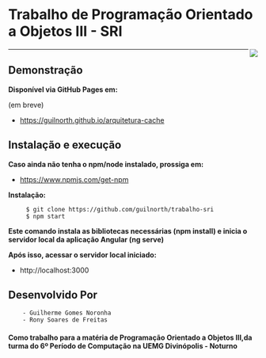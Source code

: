 # Trabalho de Programação Orientado a Objetos III - SRI
<img src="http://www.uemg.br/images/Logo_uemg.jpg" align="right" />


________

## Demonstração
**Disponível via GitHub Pages em:** 

(em breve)
- https://guilnorth.github.io/arquitetura-cache
 
## Instalação e execução

**Caso ainda não tenha o npm/node instalado, prossiga em:** 
- https://www.npmjs.com/get-npm

**Instalação:** 


         $ git clone https://github.com/guilnorth/trabalho-sri
         $ npm start

**Este comando instala as bibliotecas necessárias (npm install) e inicia o servidor local da aplicação Angular (ng serve)**

**Após isso, acessar o servidor local iniciado:**
- http://localhost:3000

## Desenvolvido Por 
        
        - Guilherme Gomes Noronha
        - Rony Soares de Freitas

#### Como trabalho para a matéria de Programação Orientado a Objetos III,da turma do 6º Período de Computação na UEMG Divinópolis - Noturno



